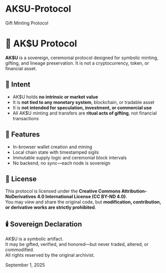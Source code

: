 # AKSU-Protocol
Gift Minting Protocol 

# 👑 AK$U Protocol

**AK$U** is a sovereign, ceremonial protocol designed for symbolic minting, gifting, and lineage preservation. It is not a cryptocurrency, token, or financial asset.

## 🪬 Intent

- AK$U holds **no intrinsic or market value**
- It is **not tied to any monetary system**, blockchain, or tradable asset
- It is **not intended for speculation, investment, or commercial use**
- All AK$U minting and transfers are **ritual acts of gifting**, not financial transactions

## 🧱 Features

- In-browser wallet creation and mining
- Local chain state with timestamped sigils
- Immutable supply logic and ceremonial block intervals
- No backend, no sync—each node is sovereign

## 🔐 License

This protocol is licensed under the **Creative Commons Attribution-NoDerivatives 4.0 International License (CC BY-ND 4.0)**.  
You may view and share the original code, but **modification, contribution, or derivative works are strictly prohibited**.

## 🕯️ Sovereign Declaration

AK$U is a symbolic artifact.  
It may be gifted, verified, and honored—but never traded, altered, or commodified.  
All rights reserved by the original archivist.

September 1, 2025
